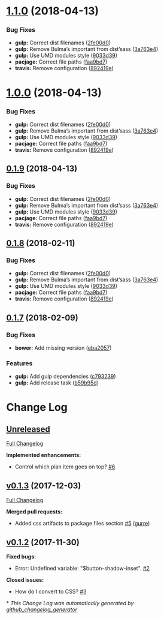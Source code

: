 <a name="1.1.0"></a>
# [1.1.0](https://github.com/Wikiki/bulma-pricingtable/compare/0.1.7...1.1.0) (2018-04-13)


### Bug Fixes

* **gulp:** Correct dist filenames ([2fe00d0](https://github.com/Wikiki/bulma-pricingtable/commit/2fe00d0))
* **gulp:** Remove Bulma’s important from dist’sass ([3a763e4](https://github.com/Wikiki/bulma-pricingtable/commit/3a763e4))
* **gulp:** Use UMD modules style ([9033d39](https://github.com/Wikiki/bulma-pricingtable/commit/9033d39))
* **pacjage:** Correct file paths ([faa9bd7](https://github.com/Wikiki/bulma-pricingtable/commit/faa9bd7))
* **travis:** Remove configuration ([892419e](https://github.com/Wikiki/bulma-pricingtable/commit/892419e))



<a name="1.0.0"></a>
# [1.0.0](https://github.com/Wikiki/bulma-pricingtable/compare/0.1.7...1.0.0) (2018-04-13)


### Bug Fixes

* **gulp:** Correct dist filenames ([2fe00d0](https://github.com/Wikiki/bulma-pricingtable/commit/2fe00d0))
* **gulp:** Remove Bulma’s important from dist’sass ([3a763e4](https://github.com/Wikiki/bulma-pricingtable/commit/3a763e4))
* **gulp:** Use UMD modules style ([9033d39](https://github.com/Wikiki/bulma-pricingtable/commit/9033d39))
* **pacjage:** Correct file paths ([faa9bd7](https://github.com/Wikiki/bulma-pricingtable/commit/faa9bd7))
* **travis:** Remove configuration ([892419e](https://github.com/Wikiki/bulma-pricingtable/commit/892419e))



<a name="0.1.9"></a>
## [0.1.9](https://github.com/Wikiki/bulma-pricingtable/compare/0.1.7...0.1.9) (2018-04-13)


### Bug Fixes

* **gulp:** Correct dist filenames ([2fe00d0](https://github.com/Wikiki/bulma-pricingtable/commit/2fe00d0))
* **gulp:** Remove Bulma’s important from dist’sass ([3a763e4](https://github.com/Wikiki/bulma-pricingtable/commit/3a763e4))
* **gulp:** Use UMD modules style ([9033d39](https://github.com/Wikiki/bulma-pricingtable/commit/9033d39))
* **pacjage:** Correct file paths ([faa9bd7](https://github.com/Wikiki/bulma-pricingtable/commit/faa9bd7))
* **travis:** Remove configuration ([892419e](https://github.com/Wikiki/bulma-pricingtable/commit/892419e))



<a name="0.1.8"></a>
## [0.1.8](https://github.com/Wikiki/bulma-pricingtable/compare/0.1.7...0.1.8) (2018-02-11)


### Bug Fixes

* **gulp:** Correct dist filenames ([2fe00d0](https://github.com/Wikiki/bulma-pricingtable/commit/2fe00d0))
* **gulp:** Remove Bulma’s important from dist’sass ([3a763e4](https://github.com/Wikiki/bulma-pricingtable/commit/3a763e4))
* **gulp:** Use UMD modules style ([9033d39](https://github.com/Wikiki/bulma-pricingtable/commit/9033d39))
* **pacjage:** Correct file paths ([faa9bd7](https://github.com/Wikiki/bulma-pricingtable/commit/faa9bd7))
* **travis:** Remove configuration ([892419e](https://github.com/Wikiki/bulma-pricingtable/commit/892419e))



<a name="0.1.7"></a>
## [0.1.7](https://github.com/Wikiki/bulma-pricingtable/compare/v0.1.3...v0.1.7) (2018-02-09)


### Bug Fixes

* **bower:** Add missing version ([eba2057](https://github.com/Wikiki/bulma-pricingtable/commit/eba2057))


### Features

* **gulp:** Add gulp dependencies ([c793239](https://github.com/Wikiki/bulma-pricingtable/commit/c793239))
* **gulp:** Add release task ([b59b95d](https://github.com/Wikiki/bulma-pricingtable/commit/b59b95d))



# Change Log

## [Unreleased](https://github.com/wikiki/bulma-pricingtable/tree/HEAD)

[Full Changelog](https://github.com/wikiki/bulma-pricingtable/compare/v0.1.3...HEAD)

**Implemented enhancements:**

- Control which plan item goes on top? [\#6](https://github.com/Wikiki/bulma-pricingtable/issues/6)

## [v0.1.3](https://github.com/wikiki/bulma-pricingtable/tree/v0.1.3) (2017-12-03)
[Full Changelog](https://github.com/wikiki/bulma-pricingtable/compare/v0.1.2...v0.1.3)

**Merged pull requests:**

- Added css artifacts to package files section [\#5](https://github.com/Wikiki/bulma-pricingtable/pull/5) ([gurre](https://github.com/gurre))

## [v0.1.2](https://github.com/wikiki/bulma-pricingtable/tree/v0.1.2) (2017-11-30)
**Fixed bugs:**

- Error: Undefined variable: "$button-shadow-inset". [\#2](https://github.com/Wikiki/bulma-pricingtable/issues/2)

**Closed issues:**

- How do I convert to CSS? [\#3](https://github.com/Wikiki/bulma-pricingtable/issues/3)



\* *This Change Log was automatically generated by [github_changelog_generator](https://github.com/skywinder/Github-Changelog-Generator)*